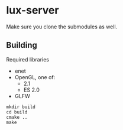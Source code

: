 # lux-server

Make sure you clone the submodules as well.

## Building

Required libraries
  * enet
  * OpenGL, one of:
    * 2.1
    * ES 2.0
  * GLFW

```
mkdir build
cd build
cmake ..
make
```
